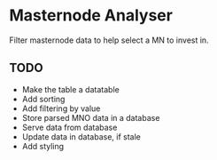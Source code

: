 # Masternode Analyser

Filter masternode data to help select a MN to invest in.

## TODO

* Make the table a datatable
* Add sorting
* Add filtering by value
* Store parsed MNO data in a database
* Serve data from database
* Update data in database, if stale
* Add styling
